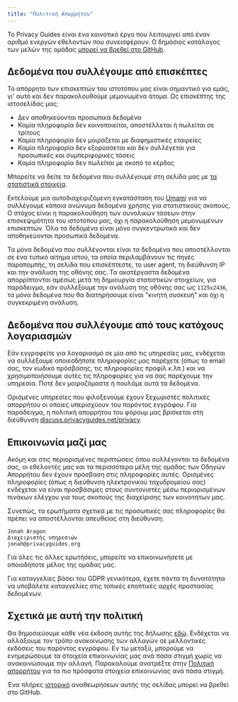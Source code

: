 ```yaml
---
title: "Πολιτική Απορρήτου"
---
```


Το Privacy Guides είναι ένα κοινοτικό έργο που λειτουργεί από έναν αριθμό ενεργών εθελοντών που συνεισφέρουν. Ο δημόσιος κατάλογος των μελών της ομάδας [μπορεί να βρεθεί στο GitHub](https://github.com/orgs/privacyguides/people).

## Δεδομένα που συλλέγουμε από επισκέπτες

Το απόρρητο των επισκεπτών του ιστοτόπου μας είναι σημαντικό για εμάς, γι' αυτό και δεν παρακολουθούμε μεμονωμένα άτομα. Ως επισκέπτης της ιστοσελίδας μας:

- Δεν αποθηκεύονται προσωπικά δεδομένα
- Καμία πληροφορία δεν κοινοποιείται, αποστέλλεται ή πωλείται σε τρίτους
- Καμία πληροφορία δεν μοιράζεται με διαφημιστικές εταιρείες
- Καμία πληροφορία δεν εξορύσσεται και δεν συλλέγεται για προσωπικές και συμπεριφορικές τάσεις
- Καμία πληροφορία δεν πωλείται με σκοπό το κέρδος

Μπορείτε να δείτε τα δεδομένα που συλλέγουμε στη σελίδα μας με [τα στατιστικά στοιχεία](statistics.md).

Εκτελούμε μια αυτοδιαχειριζόμενη εγκατάσταση του [Umami](https://umami.is) για να συλλέγουμε κάποια ανώνυμα δεδομένα χρήσης για στατιστικούς σκοπούς. Ο στόχος είναι η παρακολούθηση των συνολικών τάσεων στην επισκεψιμότητα του ιστοτόπου μας, όχι η παρακολούθηση μεμονωμένων επισκεπτών. Όλα τα δεδομένα είναι μόνο συγκεντρωτικά και δεν αποθηκεύονται προσωπικά δεδομένα.

Τα μόνα δεδομένα που συλλέγονται είναι τα δεδομένα που αποστέλλονται σε ένα τυπικό αίτημα ιστού, τα οποία περιλαμβάνουν τις πηγές παραπομπής, τη σελίδα που επισκέπτεστε, το user agent, τη διεύθυνση IP και την ανάλυση της οθόνης σας. Τα ακατέργαστα δεδομένα απορρίπτονται αμέσως μετά τη δημιουργία στατιστικών στοιχείων, για παράδειγμα, εάν συλλέξουμε την ανάλυση της οθόνης σας ως `1125x2436`, τα μόνα δεδομένα που θα διατηρήσουμε είναι "κινητή συσκευή" και όχι η συγκεκριμένη ανάλυση.

## Δεδομένα που συλλέγουμε από τους κατόχους λογαριασμών

Εάν εγγραφείτε για λογαριασμό σε μία από τις υπηρεσίες μας, ενδέχεται να συλλέξουμε οποιεσδήποτε πληροφορίες μας παρέχετε (όπως το email σας, τον κωδικό πρόσβασης, τις πληροφορίες προφίλ κ.λπ.) και να χρησιμοποιήσουμε αυτές τις πληροφορίες για να σας παρέχουμε την υπηρεσία. Ποτέ δεν μοιραζόμαστε ή πουλάμε αυτά τα δεδομένα.

Ορισμένες υπηρεσίες που φιλοξενούμε έχουν ξεχωριστές πολιτικές απορρήτου οι οποίες υπερισχύουν του παρόντος εγγράφου. Για παράδειγμα, η πολιτική απορρήτου του φόρουμ μας βρίσκεται στη διεύθυνση [discuss.privacyguides.net/privacy](https://discuss.privacyguides.net/privacy).

## Επικοινωνία μαζί μας

Ακόμη και στις περιορισμένες περιπτώσεις όπου συλλέγονται τα δεδομένα σας, οι εθελοντές μας και τα περισσότερα μέλη της ομάδας των Οδηγών Απορρήτου δεν έχουν πρόσβαση στις πληροφορίες αυτές. Ορισμένες πληροφορίες (όπως η διεύθυνση ηλεκτρονικού ταχυδρομείου σας) ενδέχεται να είναι προσβάσιμες στους συντονιστές μέσω περιορισμένων πινάκων ελέγχου για τους σκοπούς της διαχείρισης των κοινοτήτων μας.

Συνεπώς, τα ερωτήματα σχετικά με τις προσωπικές σας πληροφορίες θα πρέπει να αποστέλλονται απευθείας στη διεύθυνση:

```text
Jonah Aragon
Διαχειριστής υπηρεσιών
jonah@privacyguides.org
```

Για όλες τις άλλες ερωτήσεις, μπορείτε να επικοινωνήσετε με οποιοδήποτε μέλος της ομάδας μας.

Για καταγγελίες βάσει του GDPR γενικότερα, έχετε πάντα τη δυνατότητα να υποβάλετε καταγγελίες στις τοπικές εποπτικές αρχές προστασίας δεδομένων.

## Σχετικά με αυτή την πολιτική

Θα δημοσιεύουμε κάθε νέα έκδοση αυτής της δήλωσης [εδώ](privacy-policy.md). Ενδέχεται να αλλάξουμε τον τρόπο ανακοίνωσης των αλλαγών σε μελλοντικές εκδόσεις του παρόντος εγγράφου. Εν τω μεταξύ, μπορούμε να ενημερώσουμε τα στοιχεία επικοινωνίας μας ανά πάσα στιγμή χωρίς να ανακοινώσουμε την αλλαγή. Παρακαλούμε ανατρέξτε στην [Πολιτική απορρήτου](privacy-policy.md) για τα πιο πρόσφατα στοιχεία επικοινωνίας ανά πάσα στιγμή.

Ένα πλήρες [ιστορικό](https://github.com/privacyguides/privacyguides.org/commits/main/docs/about/privacy-policy.md) αναθεωρήσεων αυτής της σελίδας μπορεί να βρεθεί στο GitHub.
